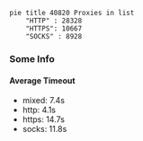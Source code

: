 
```mermaid
pie title 40820 Proxies in list
    "HTTP" : 28328
    "HTTPS": 10667
    "SOCKS" : 8928
```

### Some Info
#### Average Timeout

- mixed: 7.4s
- http: 4.1s
- https: 14.7s
- socks: 11.8s